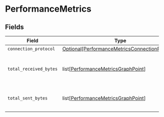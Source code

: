 # PerformanceMetrics


## Fields

| Field                                                                                                         | Type                                                                                                          | Required                                                                                                      | Description                                                                                                   |
| ------------------------------------------------------------------------------------------------------------- | ------------------------------------------------------------------------------------------------------------- | ------------------------------------------------------------------------------------------------------------- | ------------------------------------------------------------------------------------------------------------- |
| `connection_protocol`                                                                                         | [Optional[PerformanceMetricsConnectionProtocol]](../../models/shared/performancemetricsconnectionprotocol.md) | :heavy_minus_sign:                                                                                            | N/A                                                                                                           |
| `total_received_bytes`                                                                                        | list[[PerformanceMetricsGraphPoint](../../models/shared/performancemetricsgraphpoint.md)]                     | :heavy_minus_sign:                                                                                            | Return a list of total received bytes per connection                                                          |
| `total_sent_bytes`                                                                                            | list[[PerformanceMetricsGraphPoint](../../models/shared/performancemetricsgraphpoint.md)]                     | :heavy_minus_sign:                                                                                            | Return a list of total sent bytes per connection                                                              |